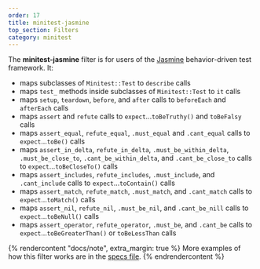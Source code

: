 ```yaml
---
order: 17
title: minitest-jasmine
top_section: Filters
category: minitest
---
```


The **minitest-jasmine** filter is for users of the [Jasmine](https://jasmine.github.io) behavior-driven test framework. It: 

* maps subclasses of `Minitest::Test` to `describe` calls
* maps `test_` methods inside subclasses of `Minitest::Test` to `it` calls
* maps `setup`, `teardown`, `before`, and `after` calls to `beforeEach`
  and `afterEach` calls
* maps `assert` and `refute` calls to `expect`...`toBeTruthy()` and
  `toBeFalsy` calls
* maps `assert_equal`, `refute_equal`, `.must_equal` and `.cant_equal`
  calls to `expect`...`toBe()` calls
* maps `assert_in_delta`, `refute_in_delta`, `.must_be_within_delta`,
  `.must_be_close_to`, `.cant_be_within_delta`, and `.cant_be_close_to`
  calls to `expect`...`toBeCloseTo()` calls
* maps `assert_includes`, `refute_includes`, `.must_include`, and
  `.cant_include` calls to `expect`...`toContain()` calls
* maps `assert_match`, `refute_match`, `.must_match`, and `.cant_match`
  calls to `expect`...`toMatch()` calls
* maps `assert_nil`, `refute_nil`, `.must_be_nil`, and `.cant_be_nill` calls
  to `expect`...`toBeNull()` calls
* maps `assert_operator`, `refute_operator`, `.must_be`, and `.cant_be`
    calls to `expect`...`toBeGreaterThan()` or `toBeLessThan` calls

{% rendercontent "docs/note", extra_margin: true %}
More examples of how this filter works are in the [specs file](https://github.com/ruby2js/ruby2js/blob/master/spec/minitest_jasmine_spec.rb).
{% endrendercontent %}